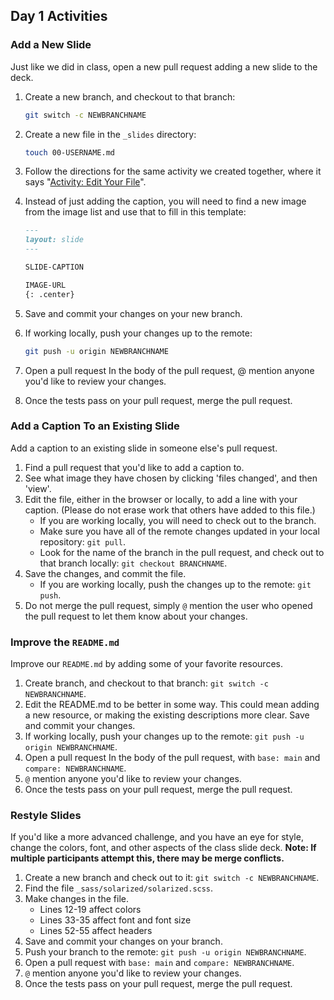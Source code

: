 ## Day 1 Activities

### Add a New Slide

Just like we did in class, open a new pull request adding a new slide to the deck.

1. Create a new branch, and checkout to that branch:

   ```sh
   git switch -c NEWBRANCHNAME
   ```

1. Create a new file in the `_slides` directory:

   ```sh
   touch 00-USERNAME.md
   ```

1. Follow the directions for the same activity we created together, where it says "[Activity: Edit Your File](06_working_locally)".
1. Instead of just adding the caption, you will need to find a new image from the image list and use that to fill in this template:

   ```markdown
   ---
   layout: slide
   ---

   SLIDE-CAPTION

   IMAGE-URL
   {: .center}
   ```

1. Save and commit your changes on your new branch.
1. If working locally, push your changes up to the remote:

   ```sh
   git push -u origin NEWBRANCHNAME
   ```

1. Open a pull request
In the body of the pull request, @ mention anyone you'd like to review your changes.
1. Once the tests pass on your pull request, merge the pull request.

### Add a Caption To an Existing Slide

Add a caption to an existing slide in someone else's pull request.

1. Find a pull request that you'd like to add a caption to.
1. See what image they have chosen by clicking 'files changed', and then 'view'.
1. Edit the file, either in the browser or locally, to add a line with your caption. (Please do not erase work that others have added to this file.)
    - If you are working locally, you will need to check out to the branch.
    - Make sure you have all of the remote changes updated in your local repository: `git pull`.
    - Look for the name of the branch in the pull request, and check out to that branch locally: `git checkout BRANCHNAME`.
1. Save the changes, and commit the file.
    - If you are working locally, push the changes up to the remote: `git push`.
1. Do not merge the pull request, simply `@` mention the user who opened the pull request to let them know about your changes.

### Improve the `README.md`

Improve our `README.md` by adding some of your favorite resources.

1. Create branch, and checkout to that branch: `git switch -c NEWBRANCHNAME`.
1. Edit the README.md to be better in some way. This could mean adding a new resource, or making the existing descriptions more clear. Save and commit your changes.
1. If working locally, push your changes up to the remote: `git push -u origin NEWBRANCHNAME`.
1. Open a pull request
In the body of the pull request, with `base: main` and `compare: NEWBRANCHNAME`.
1. `@` mention anyone you'd like to review your changes.
1. Once the tests pass on your pull request, merge the pull request.

### Restyle Slides

If you'd like a more advanced challenge, and you have an eye for style, change the colors, font, and other aspects of the class slide deck. **Note: If multiple participants attempt this, there may be merge conflicts.**

1. Create a new branch and check out to it: `git switch -c NEWBRANCHNAME`.
1. Find the file `_sass/solarized/solarized.scss`.
1. Make changes in the file.
    - Lines 12-19 affect colors
    - Lines 33-35 affect font and font size
    - Lines 52-55 affect headers
1. Save and commit your changes on your branch.
1. Push your branch to the remote: `git push -u origin NEWBRANCHNAME`.
1. Open a pull request with `base: main` and `compare: NEWBRANCHNAME`.
1. `@` mention anyone you'd like to review your changes.
1. Once the tests pass on your pull request, merge the pull request.
